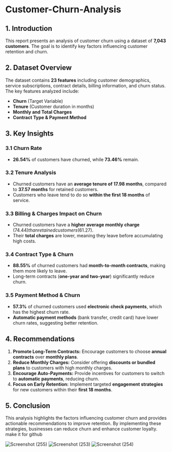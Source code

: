 # Customer-Churn-Analysis

## **1. Introduction**
This report presents an analysis of customer churn using a dataset of **7,043 customers**. The goal is to identify key factors influencing customer retention and churn.

## **2. Dataset Overview**
The dataset contains **23 features** including customer demographics, service subscriptions, contract details, billing information, and churn status. The key features analyzed include:
- **Churn** (Target Variable)
- **Tenure** (Customer duration in months)
- **Monthly and Total Charges**
- **Contract Type & Payment Method**

## **3. Key Insights**

### **3.1 Churn Rate**
- **26.54%** of customers have churned, while **73.46%** remain.

### **3.2 Tenure Analysis**
- Churned customers have an **average tenure of 17.98 months**, compared to **37.57 months** for retained customers.
- Customers who leave tend to do so **within the first 18 months** of service.

### **3.3 Billing & Charges Impact on Churn**
- Churned customers have a **higher average monthly charge** ($74.44) than retained customers ($61.27).
- Their **total charges** are lower, meaning they leave before accumulating high costs.

### **3.4 Contract Type & Churn**
- **88.55%** of churned customers had **month-to-month contracts**, making them more likely to leave.
- Long-term contracts (**one-year and two-year**) significantly reduce churn.

### **3.5 Payment Method & Churn**
- **57.3%** of churned customers used **electronic check payments**, which has the highest churn rate.
- **Automatic payment methods** (bank transfer, credit card) have lower churn rates, suggesting better retention.

## **4. Recommendations**
1. **Promote Long-Term Contracts:** Encourage customers to choose **annual contracts** over **monthly plans**.
2. **Reduce Monthly Charges:** Consider offering **discounts or bundled plans** to customers with high monthly charges.
3. **Encourage Auto-Payments:** Provide incentives for customers to switch to **automatic payments**, reducing churn.
4. **Focus on Early Retention:** Implement targeted **engagement strategies** for new customers within their **first 18 months**.

## **5. Conclusion**
This analysis highlights the factors influencing customer churn and provides actionable recommendations to improve retention. By implementing these strategies, businesses can reduce churn and enhance customer loyalty. make it for github 

![Screenshot (255)](https://github.com/user-attachments/assets/f1205fd1-8dc6-4344-95fc-4872aa23dfe6)
![Screenshot (253)](https://github.com/user-attachments/assets/0a97ecb0-3943-4a51-a643-b87c5a1a4fbf)
![Screenshot (254)](https://github.com/user-attachments/assets/c5ca4918-c9b5-434c-aecb-e18a6692852e)






